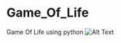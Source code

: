 # Game_Of_Life
Game Of Life using python
![Alt Text](https://cdn.discordapp.com/attachments/933356358097580103/1098735330544328806/image.png)
